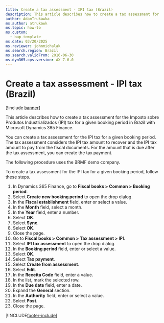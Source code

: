 ```yaml
---
title: Create a tax assessment - IPI tax (Brazil)
description: This article describes how to create a tax assessment for the IPI tax for a given booking period in Brazil with Microsoft Dynamics 365 Finance.
author: AdamTrukawka
ms.author: atrukawk
ms.topic: how-to
ms.custom: 
  - bap-template
ms.date: 03/20/2025
ms.reviewer: johnmichalak
ms.search.region: Brazil
ms.search.validFrom: 2016-06-30
ms.dyn365.ops.version: AX 7.0.0
---
```


# Create a tax assessment - IPI tax (Brazil)

[!include [banner](../../includes/banner.md)]

This article describes how to create a tax assessment for the Imposto sobre Produtos Industrializados (IPI) tax for a given booking period in Brazil with Microsoft Dynamics 365 Finance.

You can create a tax assessment for the IPI tax for a given booking period. The tax assessment considers the IPI tax amount to recover and the IPI tax amount to pay from the fiscal documents. For the amount that is due after the tax assessment, you can create the tax payment. 

The following procedure uses the BRMF demo company.

To create a tax assessment for the IPI tax for a given booking period, follow these steps.

1. In Dynamics 365 Finance, go to **Fiscal books \> Common \> Booking period**.
1. Select **Create new booking period** to open the drop dialog.
1. In the **Fiscal establishment** field, enter or select a value.
1. In the **Month** field, select a month.
1. In the **Year** field, enter a number.
1. Select **OK**.
1. Select **Sync**.
1. Select **OK**.
1. Close the page.
1. Go to **Fiscal books \> Common \> Tax assessment \> IPI**.
1. Select **IPI tax assessment** to open the drop dialog.
1. In the **Booking period** field, enter or select a value.
1. Select **OK**.
1. Select **Tax payment**.
1. Select **Create from assessment**.
1. Select **Edit**.
1. In the **Receita Code** field, enter a value.
1. In the list, mark the selected row.
1. In the **Due date** field, enter a date.
1. Expand the **General** section.
1. In the **Authority** field, enter or select a value.
1. Select **Post**.
1. Close the page.



[!INCLUDE[footer-include](../../../includes/footer-banner.md)]

